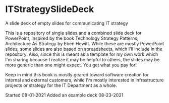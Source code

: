 # ITStrategySlideDeck
A slide deck of empty slides for communicating IT strategy

This is a repository of single slides and a combined slide deck for PowerPoint, inspired by the book Technology Strategy Patterns; Architecture As Strategy by Eben Hewitt.  While these are mostly PowerPoint slides, some slides are also based on spreadsheets, which I'll include in the repository.  Also, since this is meant as a template for my own work which I'm sharing because I realize it may be helpful to others, the slides may be more generic than one might expect.  You get what you pay for!

Keep in mind this book is mostly geared toward software creation for internal and external customers, while I'm mostly interested in infrastructure projects or strategy for the IT Department as a whole.

Started 08-01-2021
Added an example deck 08-23-2021
